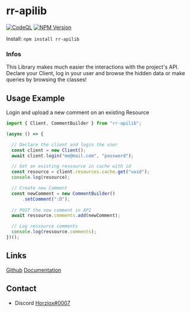 # rr-apilib

<p>
  <a href="https://github.com/cesi-pedoncule/RR-Lib/actions"><img src="https://github.com/cesi-pedoncule/RR-Lib/actions/workflows/codeql.yml/badge.svg" alt="CodeQL" /></a>
  <a href="https://www.npmjs.com/package/rr-apilib"><img src="https://img.shields.io/npm/v/rr-apilib.svg?maxAge=3600" alt="NPM Version" /></a>
</p>

Install: `npm install rr-apilib`

### Infos

This Library makes much easier the interactions with the project's API.
Declare your Client, log in your user and browse the hidden data or make queries by browsing the classes!

## Usage Example

Login and upload a new comment on an existing Resource
```javascript
import { Client, CommentBuilder } from "rr-apilib";

(async () => {

  // Declare the client and login the user
  const client = new Client();
  await client.login("me@mail.com", "password");

  // Get an existing ressource in cache with id
  const resource = client.resources.cache.get("uuid");
  console.log(resource);

  // Create new Comment
  const newComment = new CommentBuilder()
      .setComment(":D");
    
  // POST the new comment in API
  await ressource.comments.add(newComment);

  // Log ressource comments
  console.log(ressource.comments);
})();
```

## Links
[Github](https://github.com/cesi-pedoncule/RR-Lib)
[Documentation](https://cesi-pedoncule.github.io/RR-Lib/)

## Contact
- Discord [Horziox#0007](https://discord.com/users/340212760870649866)